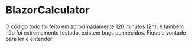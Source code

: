 # BlazorCalculator
O código todo foi feito em aproximadamente 120 minutos (2h), e também não foi extremamente testado, existem bugs conhecidos. Fique a vontade para ler e entender!

